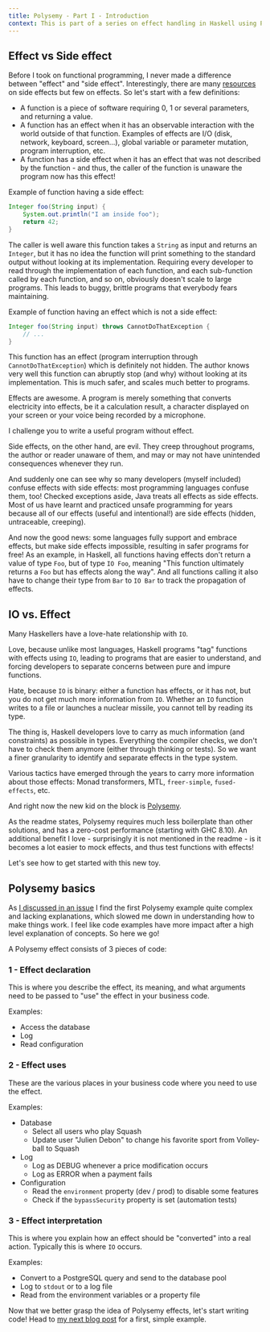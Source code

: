 ```yaml
---
title: Polysemy - Part I - Introduction
context: This is part of a series on effect handling in Haskell using Polysemy
---
```


## Effect vs Side effect
Before I took on functional programming, I never made a difference between "effect" and "side effect". Interestingly, there are many [resources](https://en.wikipedia.org/wiki/Side_effect_(computer_science)) on side effects but few on effects. So let's start with a few definitions:

* A function is a piece of software requiring 0, 1 or several parameters, and returning a value.
* A function has an effect when it has an observable interaction with the world outside of that function. Examples of effects are I/O (disk, network, keyboard, screen...), global variable or parameter mutation, program interruption, etc.
* A function has a side effect when it has an effect that was not described by the function - and thus, the caller of the function is unaware the program now has this effect!

Example of function having a side effect:
```java
Integer foo(String input) {
    System.out.println("I am inside foo");
    return 42;
}
```
The caller is well aware this function takes a `String` as input and returns an `Integer`, but it has no idea the function will print something to the standard output without looking at its implementation. Requiring every developer to read through the implementation of each function, and each sub-function called by each function, and so on, obviously doesn't scale to large programs. This leads to buggy, brittle programs that everybody fears maintaining.

Example of function having an effect which is not a side effect:
```java
Integer foo(String input) throws CannotDoThatException {
    // ...
}
```
This function has an effect (program interruption through `CannotDoThatException`) which is definitely not hidden. The author knows very well this function can abruptly stop (and why) without looking at its implementation. This is much safer, and scales much better to programs.

Effects are awesome. A program is merely something that converts electricity into effects, be it a calculation result, a character displayed on your screen or your voice being recorded by a microphone.

I challenge you to write a useful program without effect.

Side effects, on the other hand, are evil. They creep throughout programs, the author or reader unaware of them, and may or may not have unintended consequences whenever they run.

And suddenly one can see why so many developers (myself included) confuse effects with side effects: most programming languages confuse them, too! Checked exceptions aside, Java treats all effects as side effects. Most of us have learnt and practiced unsafe programming for years because all of our effects (useful and intentional!) are side effects (hidden, untraceable, creeping).

And now the good news: some languages fully support and embrace effects, but make side effects impossible, resulting in safer programs for free! As an example, in Haskell, all functions having effects don't return a value of type `Foo`, but of type `IO Foo`, meaning "This function ultimately returns a `Foo` but has effects along the way". And all functions calling it also have to change their type from `Bar` to `IO Bar` to track the propagation of effects.

## IO vs. Effect

Many Haskellers have a love-hate relationship with `IO`.

Love, because unlike most languages, Haskell programs "tag" functions with effects using `IO`, leading to programs that are easier to understand, and forcing developers to separate concerns between pure and impure functions.

Hate, because `IO` is binary: either a function has effects, or it has not, but you do not get much more information from `IO`. Whether an `IO` function writes to a file or launches a nuclear missile, you cannot tell by reading its type.

The thing is, Haskell developers love to carry as much information (and constraints) as possible in types. Everything the compiler checks, we don't have to check them anymore (either through thinking or tests). So we want a finer granularity to identify and separate effects in the type system. 

Various tactics have emerged through the years to carry more information about those effects: Monad transformers, MTL, `freer-simple`, `fused-effects`, etc.

And right now the new kid on the block is [Polysemy](https://hackage.haskell.org/package/polysemy).

As the readme states, Polysemy requires much less boilerplate than other solutions, and has a zero-cost performance (starting with GHC 8.10). An additional benefit I love - surprisingly it is not mentioned in the readme - is it becomes a lot easier to mock effects, and thus test functions with effects!

Let's see how to get started with this new toy.

## Polysemy basics
As [I discussed in an issue](https://github.com/polysemy-research/polysemy/issues/234) I find the first Polysemy example quite complex and lacking explanations, which slowed me down in understanding how to make things work. I feel like code examples have more impact after a high level explanation of concepts. So here we go!

A Polysemy effect consists of 3 pieces of code:

### 1 - Effect declaration

This is where you describe the effect, its meaning, and what arguments need to be passed to "use" the effect in your business code.

Examples:

* Access the database
* Log
* Read configuration

### 2 - Effect uses

These are the various places in your business code where you need to use the effect.

Examples:

* Database
  * Select all users who play Squash
  * Update user "Julien Debon" to change his favorite sport from Volley-ball to Squash
* Log
  * Log as DEBUG whenever a price modification occurs
  * Log as ERROR when a payment fails
* Configuration
  * Read the `environment` property (dev / prod) to disable some features
  * Check if the `bypassSecurity` property is set (automation tests)
  
### 3 - Effect interpretation

This is where you explain how an effect should be "converted" into a real action. Typically this is where `IO` occurs.

Examples:

* Convert to a PostgreSQL query and send to the database pool
* Log to `stdout` or to a log file
* Read from the environment variables or a property file

Now that we better grasp the idea of Polysemy effects, let's start writing code! Head to [my next blog post](polysemy-first-example.html) for a first, simple example.
